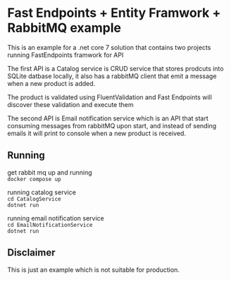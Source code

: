 # Fast Endpoints + Entity Framwork + RabbitMQ example

This is an example for a .net core 7 solution that contains two projects running FastEndpoints framwork for API

The first API is a Catalog service is CRUD service that stores prodcuts into SQLite datbase locally, it also has a rabbitMQ client that emit a message when a new product is added.

The product is validated using FluentValidation and Fast Endpoints will discover these validation and execute them


The second API is Email notification service which is an API that start consuming messages from rabbitMQ upon start, and instead of sending emails it will print to console when a new product is received.


## Running

get rabbit mq up and running  
`docker compose up`

running catalog service  
`cd CatalogService`  
`dotnet run`

running email notification service  
`cd EmailNotificationService`  
`dotnet run`


## Disclaimer

This is just an example which is not suitable for production.

